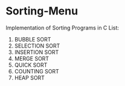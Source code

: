 # Sorting-Menu
Implementation of Sorting Programs in C
List:
1. BUBBLE SORT
2. SELECTION SORT
3. INSERTION SORT
4. MERGE SORT
5. QUICK SORT
6. COUNTING SORT
7. HEAP SORT
